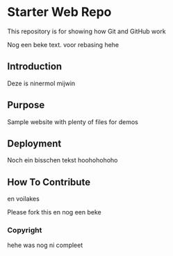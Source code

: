 # Starter Web Repo

This repository is for showing how Git and GitHub work

Nog een beke text. voor rebasing hehe

## Introduction

Deze is ninermol mijwin

## Purpose

Sample website with plenty of files for demos

## Deployment

Noch ein bisschen tekst hoohohohoho

## How To Contribute

en voilakes

Please fork this en nog een beke

### Copyright

hehe was nog ni compleet